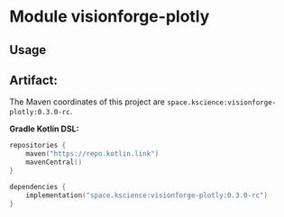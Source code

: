 # Module visionforge-plotly



## Usage

## Artifact:

The Maven coordinates of this project are `space.kscience:visionforge-plotly:0.3.0-rc`.

**Gradle Kotlin DSL:**
```kotlin
repositories {
    maven("https://repo.kotlin.link")
    mavenCentral()
}

dependencies {
    implementation("space.kscience:visionforge-plotly:0.3.0-rc")
}
```
